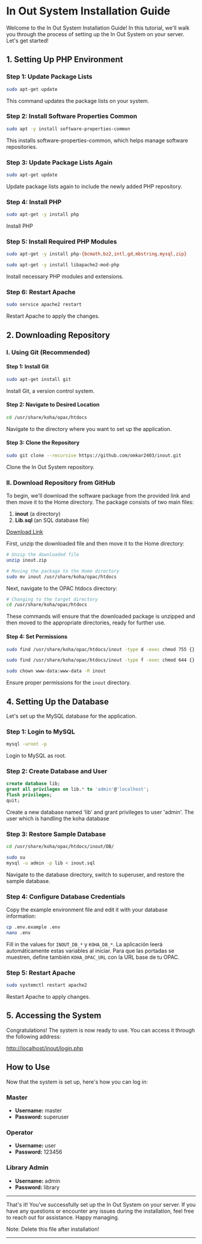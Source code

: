 # In Out System Installation Guide

Welcome to the In Out System Installation Guide! In this tutorial, we'll walk you through the process of setting up the In Out System on your server. Let's get started!

## 1. Setting Up PHP Environment

### Step 1: Update Package Lists

```bash
sudo apt-get update
```

This command updates the package lists on your system.

### Step 2: Install Software Properties Common

```bash
sudo apt -y install software-properties-common
```

This installs software-properties-common, which helps manage software repositories.

### Step 3: Update Package Lists Again

```bash
sudo apt-get update
```

Update package lists again to include the newly added PHP repository.

### Step 4: Install PHP

```bash
sudo apt-get -y install php
```

Install PHP

### Step 5: Install Required PHP Modules

```bash
sudo apt-get -y install php-{bcmath,bz2,intl,gd,mbstring,mysql,zip}
```

```bash
sudo apt-get -y install libapache2-mod-php
```

Install necessary PHP modules and extensions.

### Step 6: Restart Apache

```bash
sudo service apache2 restart
```

Restart Apache to apply the changes.

## 2. Downloading Repository

### I. Using Git (Recommended)

#### Step 1: Install Git

```bash
sudo apt-get install git
```

Install Git, a version control system.

#### Step 2: Navigate to Desired Location

```bash
cd /usr/share/koha/opac/htdocs
```

Navigate to the directory where you want to set up the application.

#### Step 3: Clone the Repository

```bash
sudo git clone --recursive https://github.com/omkar2403/inout.git
```

Clone the In Out System repository.

### II. Download Repository from GitHub

To begin, we'll download the software package from the provided link and then move it to the Home directory. The package consists of two main files:

1. **inout** (a directory)
2. **Lib.sql** (an SQL database file)

[Download Link](https://github.com/omkar2403/inout.git)

First, unzip the downloaded file and then move it to the Home directory:

```bash
# Unzip the downloaded file
unzip inout.zip
```

```bash
# Moving the package to the Home directory
sudo mv inout /usr/share/koha/opac/htdocs
```

Next, navigate to the OPAC htdocs directory:

```bash
# Changing to the target directory
cd /usr/share/koha/opac/htdocs
```

These commands will ensure that the downloaded package is unzipped and then moved to the appropriate directories, ready for further use.

#### Step 4: Set Permissions

```bash
sudo find /usr/share/koha/opac/htdocs/inout -type d -exec chmod 755 {} \;

sudo find /usr/share/koha/opac/htdocs/inout -type f -exec chmod 644 {} \;

sudo chown www-data:www-data -R inout
```

Ensure proper permissions for the `inout` directory.

## 4. Setting Up the Database

Let's set up the MySQL database for the application.

### Step 1: Login to MySQL

```bash
mysql -uroot -p
```

Login to MySQL as root.

### Step 2: Create Database and User

```sql
create database lib;
grant all privileges on lib.* to 'admin'@'localhost';
flush privileges;
quit;
```

Create a new database named 'lib' and grant privileges to user 'admin'. The user which is handling the koha database

### Step 3: Restore Sample Database

```bash
cd /usr/share/koha/opac/htdocs/inout/DB/
```

```bash
sudo su
mysql -u admin -p lib < inout.sql
```

Navigate to the database directory, switch to superuser, and restore the sample database.

### Step 4: Configure Database Credentials

Copy the example environment file and edit it with your database information:

```bash
cp .env.example .env
nano .env
```

Fill in the values for `INOUT_DB_*` y `KOHA_DB_*`. La aplicación leerá
automáticamente estas variables al iniciar. Para que las portadas se muestren,
define también `KOHA_OPAC_URL` con la URL base de tu OPAC.

### Step 5: Restart Apache

```bash
sudo systemctl restart apache2
```

Restart Apache to apply changes.

## 5. Accessing the System

Congratulations! The system is now ready to use. You can access it through the following address:

[http://localhost/inout/login.php](http://localhost/inout/login.php)

## How to Use

Now that the system is set up, here's how you can log in:

### Master

- **Username:** master
- **Password:** superuser

### Operator

- **Username:** user
- **Password:** 123456

### Library Admin

- **Username:** admin
- **Password:** library

---

That's it! You've successfully set up the In Out System on your server. If you have any questions or encounter any issues during the installation, feel free to reach out for assistance. Happy managing. 

Note: Delete this file after installation!

---
